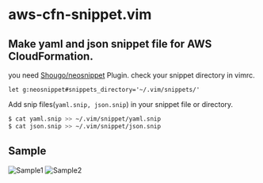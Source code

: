 # aws-cfn-snippet.vim

## Make yaml and json snippet file for AWS CloudFormation.

you need [Shougo/neosnippet](https://github.com/Shougo/neosnippet.vim) Plugin.
check your snippet directory in vimrc.
```bash:vimrc
let g:neosnippet#snippets_directory='~/.vim/snippets/'
```

Add snip files(`yaml.snip, json.snip`) in your snippet file or directory.
```bash
$ cat yaml.snip >> ~/.vim/snippet/yaml.snip
$ cat json.snip >> ~/.vim/snippet/json.snip
```

## Sample
![Sample1](./sample1.png)
![Sample2](./sample2.png)
